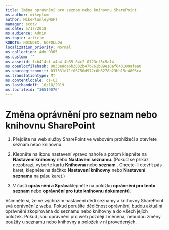 ```yaml
---
title: Změna oprávnění pro seznam nebo knihovnu SharePoint
ms.author: mikeplum
author: MikePlumleyMSFT
manager: scotv
ms.date: 5/17/2018
ms.audience: Admin
ms.topic: article
ROBOTS: NOINDEX, NOFOLLOW
localization_priority: Normal
ms.collection: Adm_O365
ms.custom: ''
ms.assetid: 1cb414cf-a4a4-4b35-84c2-0723cf5c5a14
ms.openlocfilehash: 9033e8da6b3032b47b761b89e18af643100afaa0
ms.sourcegitcommit: 037331d71f06750d972c0b6278b23bb15c4806ca
ms.translationtype: MT
ms.contentlocale: cs-CZ
ms.lasthandoff: 10/18/2019
ms.locfileid: "36519076"
---
```

# <a name="change-permissions-for-a-sharepoint-list-or-library"></a>Změna oprávnění pro seznam nebo knihovnu SharePoint

1. Přejděte na web služby SharePoint ve webovém prohlížeči a otevřete seznam nebo knihovnu.
    
2. Klepněte na ikonu nastavení vpravo nahoře a potom klepněte na **Nastavení knihovny** nebo **Nastavení seznamu**. (Pokud se příkaz nezobrazí, vyberte kartu **Knihovna** nebo **seznam** . Chcete-li otevřít pás karet, klepněte na tlačítko **Nastavení knihovny** nebo **Nastavení seznamu** na pásu karet.) 
    
3. V části **oprávnění a Správa**klepněte na položku **oprávnění pro tento seznam** nebo **oprávnění pro tuto knihovnu dokumentů**.
    
Všimněte si, že ve výchozím nastavení dědí seznamy a knihovny SharePoint svá oprávnění z webu. Pokud porušíte dědičnost oprávnění, budou aktuální oprávnění zkopírována do seznamu nebo knihovny a do všech jejích položek. Pokud jsou oprávnění pro web později změněna, nebudou změny použity u seznamu nebo knihovny a položek v ní provedených.
  

